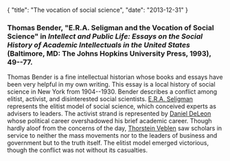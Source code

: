 {
    "title": "The vocation of social science",
    "date": "2013-12-31"
}


### Thomas Bender, "E.R.A. Seligman and the Vocation of Social Science" in *Intellect and Public Life: Essays on the Social History of Academic Intellectuals in the United States* (Baltimore, MD: The Johns Hopkins University Press, 1993), 49--77.

Thomas Bender is a fine intellectual historian whose books and essays have been very helpful in my own writing. This essay is a local history of social science in New York from 1904--1930. Bender describes a conflict among elitist, activist, and disinterested social scientists. [E.R.A. Seligman](http://en.wikipedia.org/wiki/Edwin_Robert_Anderson_Seligman) represents the elitist model of social science, which conceived experts as advisers to leaders. The activist strand is represented by [Daniel DeLeon](http://en.wikipedia.org/wiki/Daniel_De_Leon) whose political career overshadowed his brief academic career. Though hardly aloof from the concerns of the day, [Thorstein Veblen](http://en.wikipedia.org/wiki/Thorstein_Veblen) saw scholars in service to neither the mass movements nor to the leaders of business and government but to the truth itself. The elitist model emerged victorious, though the conflict was not without its casualties. 